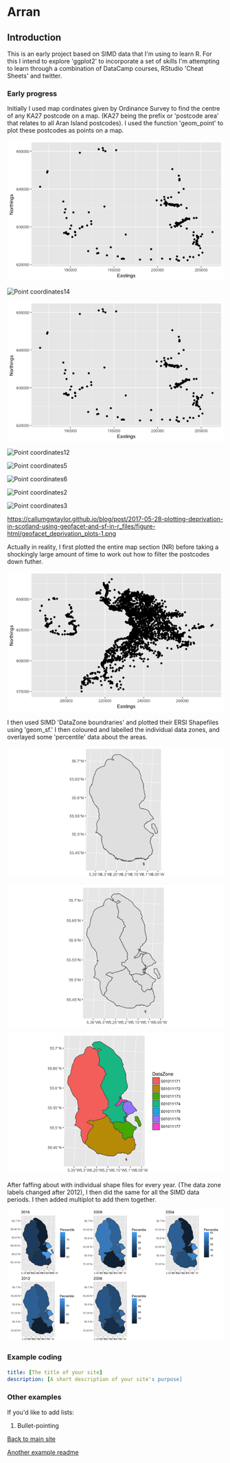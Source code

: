 # Arran

## Introduction
This is an early project based on SIMD data that I'm using to learn R.
For this I intend to explore 'ggplot2' to incorporate a set of skills I'm attempting to learn through a combination of DataCamp courses, RStudio 'Cheat Sheets' and twitter.

### Early progress

Initially I used map cordinates given by Ordinance Survey to find the centre of any KA27 postcode on a map.
(KA27 being the prefix or 'postcode area' that relates to all Aran Island postcodes).
I used the function 'geom_point' to plot these postcodes as points on a map.

![Point coordinates](https://github.com/fergustaylor/Arran/raw/master/docs/Rplot03.png)

![Point coordinates14](https://raw.githubusercontent.com/username/projectname/branch/path/to/img.png)

![Point coordinates13](Rplot03.png)


![Point coordinates12](https://fergustaylor.github.io/Arran/figure-html/Rplot03.png)


![Point coordinates5](https://fergustaylor.github.io/Arran/raw/master/docs/Rplot03.png)

![Point coordinates6](https://fergustaylor.github.io/Arran/docs/Rplot03.png)

![Point coordinates2](https://fergustaylor.github.io/Arran/docs/Rplot03.png)

![Point coordinates3](https://callumgwtaylor.github.io/blog/post/2017-06-05-using-sf-gganimate-and-the-humanitarian-data-exchange-to-map-acled-data-for-africa_files/figure-html/acled_2017-1.png)

https://callumgwtaylor.github.io/blog/post/2017-05-28-plotting-deprivation-in-scotland-using-geofacet-and-sf-in-r_files/figure-html/geofacet_deprivation_plots-1.png

Actually in reality, I first plotted the entire map section (NR) before taking a shockingly large amount of time to work out how to filter the postcodes down futher.

![Point coordinates whole map](https://github.com/fergustaylor/Arran/raw/master/docs/Rplot02.png)

I then used SIMD 'DataZone boundraries' and plotted their ERSI Shapefiles using 'geom_sf.' I then coloured and labelled the individual data zones, and overlayed some 'percentile' data about the areas.

![DZ Outlines](https://github.com/fergustaylor/Arran/raw/master/docs/Rplot04.png)

![DZ Outlines2](https://github.com/fergustaylor/Arran/raw/master/docs/Rplot05.png)

![DZ Outlines Colourewd](https://github.com/fergustaylor/Arran/raw/master/docs/Rplot06.png)

After faffing about with individual shape files for every year. (The data zone labels changed after 2012), I then did the same for all the SIMD data periods.
I then added multiplot to add them together.

![Multiplot plot](https://github.com/fergustaylor/Arran/raw/master/docs/Rplot.png)

### Example coding
```yml
title: [The title of your site]
description: [A short description of your site's purpose]
```
### Other examples

If you'd like to add lists:

1. Bullet-pointing

[Back to main site](https://fergustaylor.github.io) 

[Another example readme](https://github.com/fergustaylor/Arran/raw/master/docs/CopyOfREADME.md)
